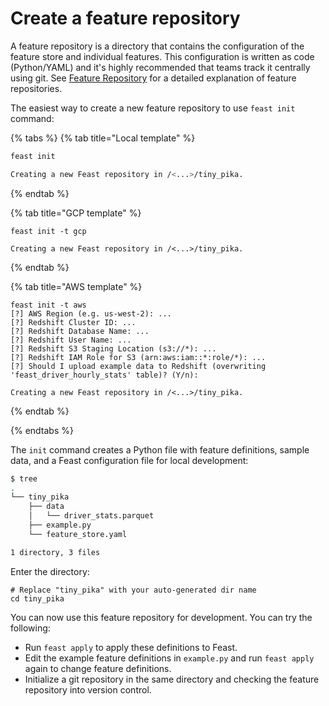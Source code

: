 # Create a feature repository

A feature repository is a directory that contains the configuration of the feature store and individual features. This configuration is written as code \(Python/YAML\) and it's highly recommended that teams track it centrally using git. See [Feature Repository](../reference/feature-repository/) for a detailed explanation of feature repositories.

The easiest way to create a new feature repository to use `feast init` command:

{% tabs %}
{% tab title="Local template" %}
```bash
feast init

Creating a new Feast repository in /<...>/tiny_pika.
```
{% endtab %}

{% tab title="GCP template" %}
```
feast init -t gcp

Creating a new Feast repository in /<...>/tiny_pika.
```
{% endtab %}

{% tab title="AWS template" %}
```
feast init -t aws
[?] AWS Region (e.g. us-west-2): ...
[?] Redshift Cluster ID: ...
[?] Redshift Database Name: ...
[?] Redshift User Name: ...
[?] Redshift S3 Staging Location (s3://*): ...
[?] Redshift IAM Role for S3 (arn:aws:iam::*:role/*): ...
[?] Should I upload example data to Redshift (overwriting 'feast_driver_hourly_stats' table)? (Y/n): 

Creating a new Feast repository in /<...>/tiny_pika.
```
{% endtab %}

{% endtabs %}

The `init` command creates a Python file with feature definitions, sample data, and a Feast configuration file for local development:

```bash
$ tree
.
└── tiny_pika
    ├── data
    │   └── driver_stats.parquet
    ├── example.py
    └── feature_store.yaml

1 directory, 3 files
```

Enter the directory:

```text
# Replace "tiny_pika" with your auto-generated dir name
cd tiny_pika
```

You can now use this feature repository for development. You can try the following:

* Run `feast apply` to apply these definitions to Feast.
* Edit the example feature definitions in  `example.py` and run `feast apply` again to change feature definitions.
* Initialize a git repository in the same directory and checking the feature repository into version control.



